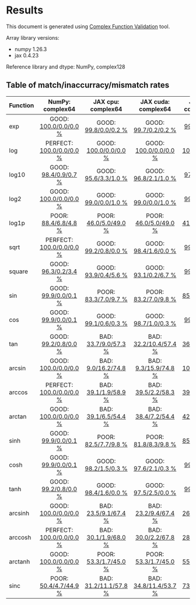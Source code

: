 
# Results

This document is generated using [Complex Function Validation](https://github.com/pearu/complex_function_validation) tool.

Array library versions:
- numpy 1.26.3
- jax 0.4.23

Reference library and dtype: NumPy, complex128

## Table of match/inaccurracy/mismatch rates

 | Function | NumPy: complex64 | JAX cpu: complex64 | JAX cuda: complex64 | JAX cpu: complex128 | JAX cuda: complex128 | 
 | :---- | :----: | :----: | :----: | :----: | :----: | 
 | exp | GOOD: [100.0/0.0/0.0 %](data/exp_NumPy_complex128_cpu_versus_NumPy_complex64_cpu.txt) | GOOD: [99.8/0.0/0.2 %](data/exp_NumPy_complex128_cpu_versus_JAX_complex64_cpu.txt) | GOOD: [99.7/0.2/0.2 %](data/exp_NumPy_complex128_cpu_versus_JAX_complex64_cuda.txt) | GOOD: [99.9/0.0/0.1 %](data/exp_NumPy_complex128_cpu_versus_JAX_complex128_cpu.txt) | GOOD: [99.9/0.0/0.1 %](data/exp_NumPy_complex128_cpu_versus_JAX_complex128_cuda.txt) | 
 | log | PERFECT: [100.0/0.0/0.0 %](data/log_NumPy_complex128_cpu_versus_NumPy_complex64_cpu.txt) | GOOD: [100.0/0.0/0.0 %](data/log_NumPy_complex128_cpu_versus_JAX_complex64_cpu.txt) | GOOD: [100.0/0.0/0.0 %](data/log_NumPy_complex128_cpu_versus_JAX_complex64_cuda.txt) | GOOD: [100.0/0.0/0.0 %](data/log_NumPy_complex128_cpu_versus_JAX_complex128_cpu.txt) | GOOD: [99.0/0.0/1.0 %](data/log_NumPy_complex128_cpu_versus_JAX_complex128_cuda.txt) | 
 | log10 | GOOD: [98.4/0.9/0.7 %](data/log10_NumPy_complex128_cpu_versus_NumPy_complex64_cpu.txt) | GOOD: [95.6/3.3/1.0 %](data/log10_NumPy_complex128_cpu_versus_JAX_complex64_cpu.txt) | GOOD: [96.8/2.1/1.0 %](data/log10_NumPy_complex128_cpu_versus_JAX_complex64_cuda.txt) | GOOD: [97.1/1.9/1.0 %](data/log10_NumPy_complex128_cpu_versus_JAX_complex128_cpu.txt) | GOOD: [96.1/1.9/2.0 %](data/log10_NumPy_complex128_cpu_versus_JAX_complex128_cuda.txt) | 
 | log2 | GOOD: [100.0/0.0/0.0 %](data/log2_NumPy_complex128_cpu_versus_NumPy_complex64_cpu.txt) | GOOD: [99.0/0.0/1.0 %](data/log2_NumPy_complex128_cpu_versus_JAX_complex64_cpu.txt) | GOOD: [99.0/0.0/1.0 %](data/log2_NumPy_complex128_cpu_versus_JAX_complex64_cuda.txt) | GOOD: [99.0/0.0/1.0 %](data/log2_NumPy_complex128_cpu_versus_JAX_complex128_cpu.txt) | GOOD: [98.0/0.0/2.0 %](data/log2_NumPy_complex128_cpu_versus_JAX_complex128_cuda.txt) | 
 | log1p | POOR: [88.4/6.8/4.8 %](data/log1p_NumPy_complex128_cpu_versus_NumPy_complex64_cpu.txt) | POOR: [46.0/5.0/49.0 %](data/log1p_NumPy_complex128_cpu_versus_JAX_complex64_cpu.txt) | POOR: [46.0/5.0/49.0 %](data/log1p_NumPy_complex128_cpu_versus_JAX_complex64_cuda.txt) | BAD: [41.9/3.3/54.8 %](data/log1p_NumPy_complex128_cpu_versus_JAX_complex128_cpu.txt) | BAD: [41.9/3.3/54.8 %](data/log1p_NumPy_complex128_cpu_versus_JAX_complex128_cuda.txt) | 
 | sqrt | PERFECT: [100.0/0.0/0.0 %](data/sqrt_NumPy_complex128_cpu_versus_NumPy_complex64_cpu.txt) | GOOD: [99.2/0.8/0.0 %](data/sqrt_NumPy_complex128_cpu_versus_JAX_complex64_cpu.txt) | GOOD: [98.4/1.6/0.0 %](data/sqrt_NumPy_complex128_cpu_versus_JAX_complex64_cuda.txt) | GOOD: [99.7/0.3/0.0 %](data/sqrt_NumPy_complex128_cpu_versus_JAX_complex128_cpu.txt) | GOOD: [99.6/0.4/0.0 %](data/sqrt_NumPy_complex128_cpu_versus_JAX_complex128_cuda.txt) | 
 | square | GOOD: [96.3/0.2/3.4 %](data/square_NumPy_complex128_cpu_versus_NumPy_complex64_cpu.txt) | GOOD: [93.9/0.4/5.6 %](data/square_NumPy_complex128_cpu_versus_JAX_complex64_cpu.txt) | GOOD: [93.1/0.2/6.7 %](data/square_NumPy_complex128_cpu_versus_JAX_complex64_cuda.txt) | GOOD: [99.5/0.0/0.5 %](data/square_NumPy_complex128_cpu_versus_JAX_complex128_cpu.txt) | GOOD: [93.7/0.0/6.3 %](data/square_NumPy_complex128_cpu_versus_JAX_complex128_cuda.txt) | 
 | sin | GOOD: [99.9/0.0/0.1 %](data/sin_NumPy_complex128_cpu_versus_NumPy_complex64_cpu.txt) | POOR: [83.3/7.0/9.7 %](data/sin_NumPy_complex128_cpu_versus_JAX_complex64_cpu.txt) | POOR: [83.2/7.0/9.8 %](data/sin_NumPy_complex128_cpu_versus_JAX_complex64_cuda.txt) | POOR: [85.8/2.7/11.5 %](data/sin_NumPy_complex128_cpu_versus_JAX_complex128_cpu.txt) | POOR: [85.7/2.8/11.5 %](data/sin_NumPy_complex128_cpu_versus_JAX_complex128_cuda.txt) | 
 | cos | GOOD: [99.9/0.0/0.1 %](data/cos_NumPy_complex128_cpu_versus_NumPy_complex64_cpu.txt) | GOOD: [99.1/0.6/0.3 %](data/cos_NumPy_complex128_cpu_versus_JAX_complex64_cpu.txt) | GOOD: [98.7/1.0/0.3 %](data/cos_NumPy_complex128_cpu_versus_JAX_complex64_cuda.txt) | GOOD: [99.6/0.3/0.1 %](data/cos_NumPy_complex128_cpu_versus_JAX_complex128_cpu.txt) | GOOD: [99.6/0.3/0.1 %](data/cos_NumPy_complex128_cpu_versus_JAX_complex128_cuda.txt) | 
 | tan | GOOD: [99.2/0.8/0.0 %](data/tan_NumPy_complex128_cpu_versus_NumPy_complex64_cpu.txt) | BAD: [33.7/9.0/57.3 %](data/tan_NumPy_complex128_cpu_versus_JAX_complex64_cpu.txt) | BAD: [32.2/10.4/57.4 %](data/tan_NumPy_complex128_cpu_versus_JAX_complex64_cuda.txt) | BAD: [36.3/3.0/60.7 %](data/tan_NumPy_complex128_cpu_versus_JAX_complex128_cpu.txt) | BAD: [34.2/5.1/60.7 %](data/tan_NumPy_complex128_cpu_versus_JAX_complex128_cuda.txt) | 
 | arcsin | GOOD: [100.0/0.0/0.0 %](data/arcsin_NumPy_complex128_cpu_versus_NumPy_complex64_cpu.txt) | BAD: [9.0/16.2/74.8 %](data/arcsin_NumPy_complex128_cpu_versus_JAX_complex64_cpu.txt) | BAD: [9.3/15.9/74.8 %](data/arcsin_NumPy_complex128_cpu_versus_JAX_complex64_cuda.txt) | BAD: [10.8/5.6/83.6 %](data/arcsin_NumPy_complex128_cpu_versus_JAX_complex128_cpu.txt) | BAD: [11.1/5.3/83.6 %](data/arcsin_NumPy_complex128_cpu_versus_JAX_complex128_cuda.txt) | 
 | arccos | PERFECT: [100.0/0.0/0.0 %](data/arccos_NumPy_complex128_cpu_versus_NumPy_complex64_cpu.txt) | BAD: [39.1/1.9/58.9 %](data/arccos_NumPy_complex128_cpu_versus_JAX_complex64_cpu.txt) | BAD: [39.5/2.2/58.3 %](data/arccos_NumPy_complex128_cpu_versus_JAX_complex64_cuda.txt) | BAD: [39.5/0.5/59.9 %](data/arccos_NumPy_complex128_cpu_versus_JAX_complex128_cpu.txt) | BAD: [39.7/0.5/59.8 %](data/arccos_NumPy_complex128_cpu_versus_JAX_complex128_cuda.txt) | 
 | arctan | GOOD: [100.0/0.0/0.0 %](data/arctan_NumPy_complex128_cpu_versus_NumPy_complex64_cpu.txt) | BAD: [39.1/6.5/54.4 %](data/arctan_NumPy_complex128_cpu_versus_JAX_complex64_cpu.txt) | BAD: [38.4/7.2/54.4 %](data/arctan_NumPy_complex128_cpu_versus_JAX_complex64_cuda.txt) | BAD: [42.0/2.4/55.6 %](data/arctan_NumPy_complex128_cpu_versus_JAX_complex128_cpu.txt) | BAD: [41.9/2.5/55.6 %](data/arctan_NumPy_complex128_cpu_versus_JAX_complex128_cuda.txt) | 
 | sinh | GOOD: [99.9/0.0/0.1 %](data/sinh_NumPy_complex128_cpu_versus_NumPy_complex64_cpu.txt) | POOR: [82.5/7.7/9.8 %](data/sinh_NumPy_complex128_cpu_versus_JAX_complex64_cpu.txt) | POOR: [81.8/8.3/9.8 %](data/sinh_NumPy_complex128_cpu_versus_JAX_complex64_cuda.txt) | POOR: [85.3/3.2/11.5 %](data/sinh_NumPy_complex128_cpu_versus_JAX_complex128_cpu.txt) | POOR: [85.3/3.2/11.5 %](data/sinh_NumPy_complex128_cpu_versus_JAX_complex128_cuda.txt) | 
 | cosh | GOOD: [99.9/0.0/0.1 %](data/cosh_NumPy_complex128_cpu_versus_NumPy_complex64_cpu.txt) | GOOD: [98.2/1.5/0.3 %](data/cosh_NumPy_complex128_cpu_versus_JAX_complex64_cpu.txt) | GOOD: [97.6/2.1/0.3 %](data/cosh_NumPy_complex128_cpu_versus_JAX_complex64_cuda.txt) | GOOD: [99.2/0.7/0.1 %](data/cosh_NumPy_complex128_cpu_versus_JAX_complex128_cpu.txt) | GOOD: [99.1/0.8/0.1 %](data/cosh_NumPy_complex128_cpu_versus_JAX_complex128_cuda.txt) | 
 | tanh | GOOD: [99.2/0.8/0.0 %](data/tanh_NumPy_complex128_cpu_versus_NumPy_complex64_cpu.txt) | GOOD: [98.4/1.6/0.0 %](data/tanh_NumPy_complex128_cpu_versus_JAX_complex64_cpu.txt) | GOOD: [97.5/2.5/0.0 %](data/tanh_NumPy_complex128_cpu_versus_JAX_complex64_cuda.txt) | GOOD: [99.0/1.0/0.0 %](data/tanh_NumPy_complex128_cpu_versus_JAX_complex128_cpu.txt) | GOOD: [97.3/2.7/0.0 %](data/tanh_NumPy_complex128_cpu_versus_JAX_complex128_cuda.txt) | 
 | arcsinh | GOOD: [100.0/0.0/0.0 %](data/arcsinh_NumPy_complex128_cpu_versus_NumPy_complex64_cpu.txt) | BAD: [23.5/9.1/67.4 %](data/arcsinh_NumPy_complex128_cpu_versus_JAX_complex64_cpu.txt) | BAD: [23.2/9.4/67.4 %](data/arcsinh_NumPy_complex128_cpu_versus_JAX_complex64_cuda.txt) | BAD: [26.3/3.2/70.4 %](data/arcsinh_NumPy_complex128_cpu_versus_JAX_complex128_cpu.txt) | BAD: [26.3/3.2/70.4 %](data/arcsinh_NumPy_complex128_cpu_versus_JAX_complex128_cuda.txt) | 
 | arccosh | PERFECT: [100.0/0.0/0.0 %](data/arccosh_NumPy_complex128_cpu_versus_NumPy_complex64_cpu.txt) | BAD: [30.1/1.9/68.0 %](data/arccosh_NumPy_complex128_cpu_versus_JAX_complex64_cpu.txt) | BAD: [30.0/2.2/67.8 %](data/arccosh_NumPy_complex128_cpu_versus_JAX_complex64_cuda.txt) | BAD: [28.6/0.6/70.9 %](data/arccosh_NumPy_complex128_cpu_versus_JAX_complex128_cpu.txt) | BAD: [28.6/0.6/70.9 %](data/arccosh_NumPy_complex128_cpu_versus_JAX_complex128_cuda.txt) | 
 | arctanh | GOOD: [100.0/0.0/0.0 %](data/arctanh_NumPy_complex128_cpu_versus_NumPy_complex64_cpu.txt) | POOR: [53.3/1.7/45.0 %](data/arctanh_NumPy_complex128_cpu_versus_JAX_complex64_cpu.txt) | POOR: [53.3/1.7/45.0 %](data/arctanh_NumPy_complex128_cpu_versus_JAX_complex64_cuda.txt) | POOR: [55.5/0.3/44.2 %](data/arctanh_NumPy_complex128_cpu_versus_JAX_complex128_cpu.txt) | POOR: [55.4/0.4/44.2 %](data/arctanh_NumPy_complex128_cpu_versus_JAX_complex128_cuda.txt) | 
 | sinc | POOR: [50.4/4.7/44.9 %](data/sinc_NumPy_complex128_cpu_versus_NumPy_complex64_cpu.txt) | BAD: [31.2/11.1/57.8 %](data/sinc_NumPy_complex128_cpu_versus_JAX_complex64_cpu.txt) | BAD: [34.8/11.4/53.7 %](data/sinc_NumPy_complex128_cpu_versus_JAX_complex64_cuda.txt) | POOR: [73.9/2.6/23.5 %](data/sinc_NumPy_complex128_cpu_versus_JAX_complex128_cpu.txt) | POOR: [74.1/3.5/22.3 %](data/sinc_NumPy_complex128_cpu_versus_JAX_complex128_cuda.txt) | 
